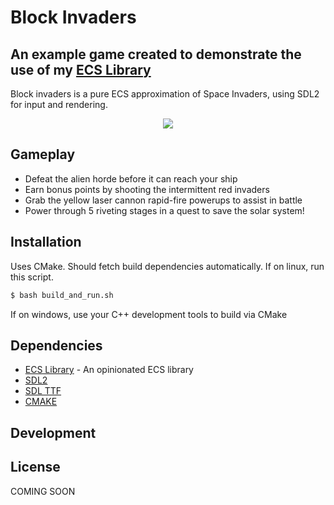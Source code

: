 # Block Invaders
## An example game created to demonstrate the use of my [ECS Library][lib_url]

Block invaders is a pure ECS approximation of Space Invaders, using SDL2 for input and rendering.

<p align="center">
  <img src="https://media1.giphy.com/media/v1.Y2lkPTc5MGI3NjExcjZtaDVzd2hocXVkMGV3dmtpYXIydnZyYWI3c2p6ODg1ZHd5NXFmbCZlcD12MV9pbnRlcm5hbF9naWZfYnlfaWQmY3Q9Zw/CRtrK03bYR0YD9dCEy/giphy.gif" />
</p>

## Gameplay
- Defeat the alien horde before it can reach your ship
- Earn bonus points by shooting the intermittent red invaders
- Grab the yellow laser cannon rapid-fire powerups to assist in battle
- Power through 5 riveting stages in a quest to save the solar system!

## Installation
Uses CMake. Should fetch build dependencies automatically. If on linux, run this script.
```sh
$ bash build_and_run.sh
```
If on windows, use your C++ development tools to build via CMake

## Dependencies
- [ECS Library][lib_url] - An opinionated ECS library
- [SDL2][sdl_url]
- [SDL TTF][sdl_ttf_url]
- [CMAKE][cmake_url]

## Development

## License

COMING SOON

[//]: # ()

   [lib_url]: <https://github.com/gregoriB/ECS_library>
   [sdl_url]: <https://github.com/libsdl-org/SDL>
   [sdl_ttf_url]: <https://github.com/libsdl-org/SDL_ttf>
   [cmake_url]: <https://cmake.org>
   [image_url]: <https://media1.giphy.com/media/v1.Y2lkPTc5MGI3NjExcjZtaDVzd2hocXVkMGV3dmtpYXIydnZyYWI3c2p6ODg1ZHd5NXFmbCZlcD12MV9pbnRlcm5hbF9naWZfYnlfaWQmY3Q9Zw/CRtrK03bYR0YD9dCEy/giphy.gif>
